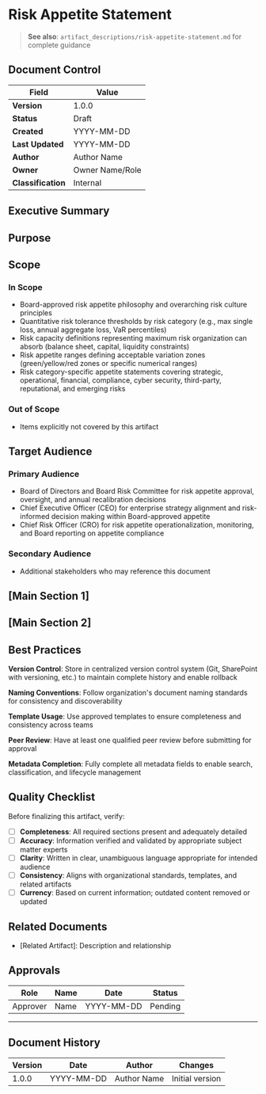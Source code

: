 # Risk Appetite Statement

> **See also**: `artifact_descriptions/risk-appetite-statement.md` for complete guidance

## Document Control

| Field | Value |
|-------|-------|
| **Version** | 1.0.0 |
| **Status** | Draft |
| **Created** | YYYY-MM-DD |
| **Last Updated** | YYYY-MM-DD |
| **Author** | Author Name |
| **Owner** | Owner Name/Role |
| **Classification** | Internal |

## Executive Summary

<!-- Provide a 2-3 paragraph overview for executive audience -->
<!-- What is this document about and why does it matter? -->

## Purpose

<!-- This artifact serves as the Board-approved Risk Appetite Statement defining the organization's willingness to accept risk across strategic, operational, financial, compliance, cyber, third-party, and ... -->

## Scope

### In Scope

- Board-approved risk appetite philosophy and overarching risk culture principles
- Quantitative risk tolerance thresholds by risk category (e.g., max single loss, annual aggregate loss, VaR percentiles)
- Risk capacity definitions representing maximum risk organization can absorb (balance sheet, capital, liquidity constraints)
- Risk appetite ranges defining acceptable variation zones (green/yellow/red zones or specific numerical ranges)
- Risk category-specific appetite statements covering strategic, operational, financial, compliance, cyber security, third-party, reputational, and emerging risks

### Out of Scope

- Items explicitly not covered by this artifact

## Target Audience

### Primary Audience

- Board of Directors and Board Risk Committee for risk appetite approval, oversight, and annual recalibration decisions
- Chief Executive Officer (CEO) for enterprise strategy alignment and risk-informed decision making within Board-approved appetite
- Chief Risk Officer (CRO) for risk appetite operationalization, monitoring, and Board reporting on appetite compliance

### Secondary Audience

- Additional stakeholders who may reference this document

## [Main Section 1]

<!-- Complete this section with artifact-specific content -->
<!-- Refer to the artifact description for required structure -->

## [Main Section 2]

<!-- Add additional sections as needed -->

## Best Practices

**Version Control**: Store in centralized version control system (Git, SharePoint with versioning, etc.) to maintain complete history and enable rollback

**Naming Conventions**: Follow organization's document naming standards for consistency and discoverability

**Template Usage**: Use approved templates to ensure completeness and consistency across teams

**Peer Review**: Have at least one qualified peer review before submitting for approval

**Metadata Completion**: Fully complete all metadata fields to enable search, classification, and lifecycle management

## Quality Checklist

Before finalizing this artifact, verify:

- [ ] **Completeness**: All required sections present and adequately detailed
- [ ] **Accuracy**: Information verified and validated by appropriate subject matter experts
- [ ] **Clarity**: Written in clear, unambiguous language appropriate for intended audience
- [ ] **Consistency**: Aligns with organizational standards, templates, and related artifacts
- [ ] **Currency**: Based on current information; outdated content removed or updated

## Related Documents

- [Related Artifact]: Description and relationship

## Approvals

| Role | Name | Date | Status |
|------|------|------|--------|
| Approver | Name | YYYY-MM-DD | Pending |

---

## Document History

| Version | Date | Author | Changes |
|---------|------|--------|---------|
| 1.0.0 | YYYY-MM-DD | Author Name | Initial version |
